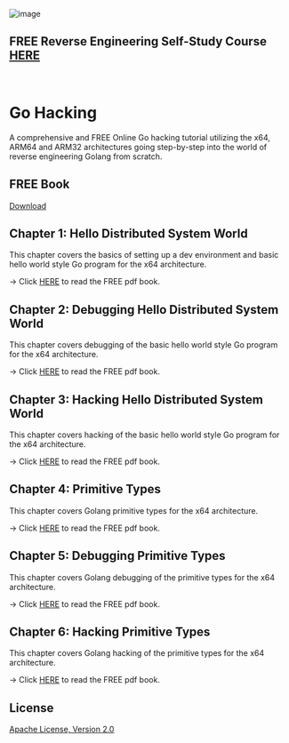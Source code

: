 ![image](https://github.com/mytechnotalent/Go-Hacking/blob/main/Go%20Hacking.png?raw=true)

## FREE Reverse Engineering Self-Study Course [HERE](https://github.com/mytechnotalent/Reverse-Engineering-Tutorial)

<br>

# Go Hacking
A comprehensive and FREE Online Go hacking tutorial utilizing the x64, ARM64 and ARM32 architectures going step-by-step into the world of reverse engineering Golang from scratch.

## FREE Book
[Download](https://github.com/mytechnotalent/Go-Hacking/blob/main/Go%20Hacking.pdf)

## Chapter 1: Hello Distributed System World
This chapter covers the basics of setting up a dev environment and basic hello world style Go program for the x64 architecture.

-> Click [HERE](https://github.com/mytechnotalent/Go-Hacking/blob/main/Go%20Hacking.pdf) to read the FREE pdf book.

## Chapter 2: Debugging Hello Distributed System World
This chapter covers debugging of the basic hello world style Go program for the x64 architecture.

-> Click [HERE](https://github.com/mytechnotalent/Go-Hacking/blob/main/Go%20Hacking.pdf) to read the FREE pdf book.

## Chapter 3: Hacking Hello Distributed System World
This chapter covers hacking of the basic hello world style Go program for the x64 architecture.

-> Click [HERE](https://github.com/mytechnotalent/Go-Hacking/blob/main/Go%20Hacking.pdf) to read the FREE pdf book.

## Chapter 4: Primitive Types
This chapter covers Golang primitive types for the x64 architecture.

-> Click [HERE](https://github.com/mytechnotalent/Go-Hacking/blob/main/Go%20Hacking.pdf) to read the FREE pdf book.

## Chapter 5: Debugging Primitive Types
This chapter covers Golang debugging of the primitive types for the x64 architecture.

-> Click [HERE](https://github.com/mytechnotalent/Go-Hacking/blob/main/Go%20Hacking.pdf) to read the FREE pdf book.

## Chapter 6: Hacking Primitive Types
This chapter covers Golang hacking of the primitive types for the x64 architecture.

-> Click [HERE](https://github.com/mytechnotalent/Go-Hacking/blob/main/Go%20Hacking.pdf) to read the FREE pdf book.

## License
[Apache License, Version 2.0](https://www.apache.org/licenses/LICENSE-2.0)
